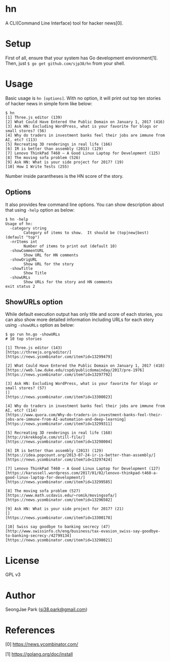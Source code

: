 hn
==

A CLI(Command Line Interface) tool for hacker news[0].


Setup
=====

First of all, ensure that your system has Go development environment[1].  Then,
just `$ go get github.com/sjp38/hn` from your shell.


Usage
=====

Basic usage is `hn [options]`.  With no option, it will print out top ten
stories of hacker news in simple form like below:
```
$ hn
[1] Three.js editor (139)
[2] What Could Have Entered the Public Domain on January 1, 2017 (416)
[3] Ask HN: Excluding WordPress, what is your favorite for blogs or small stores? (56)
[4] Why do traders in investment banks feel their jobs are immune from AI, etc? (113)
[5] Recreating 3D renderings in real life (166)
[6] IR is better than assembly (2013) (129)
[7] Lenovo ThinkPad T460 – A Good Linux Laptop for Development (125)
[8] The moving sofa problem (526)
[9] Ask HN: What is your side project for 2017? (19)
[10] How I Write Tests (255)
```

Number inside parantheses is the HN score of the story.


Options
-------

It also provides few command line options.  You can show description about that
using `-help` option as below:
```
$ hn -help
Usage of hn:
  -category string
        Category of items to show.  It should be (top|new|best) (default "top")
  -nrItems int
        Number of items to print out (default 10)
  -showCommentURL
        Show URL for HN comments
  -showOrigURL
        Show URL for the story
  -showTitle
        Show Title
  -showURLs
        Show URLs for the story and HN comments
exit status 2
```


ShowURLs option
---------------

While default execution output has only title and score of each stories, you
can also show more detailed information including URLs for each story using
`-showURLs` option as below:
```
$ go run hn.go -showURLs
# 10 top stories

[1] Three.js editor (143)
[https://threejs.org/editor/]
[https://news.ycombinator.com/item?id=13299479]

[2] What Could Have Entered the Public Domain on January 1, 2017 (418)
[https://web.law.duke.edu/cspd/publicdomainday/2017/pre-1976]
[https://news.ycombinator.com/item?id=13297792]

[3] Ask HN: Excluding WordPress, what is your favorite for blogs or small stores? (57)
[]
[https://news.ycombinator.com/item?id=13300023]

[4] Why do traders in investment banks feel their jobs are immune from AI, etc? (114)
[https://www.quora.com/Why-do-traders-in-investment-banks-feel-their-jobs-are-immune-from-AI-automation-and-deep-learning]
[https://news.ycombinator.com/item?id=13299311]

[5] Recreating 3D renderings in real life (168)
[http://skrekkogle.com/still-file/]
[https://news.ycombinator.com/item?id=13298004]

[6] IR is better than assembly (2013) (129)
[https://idea.popcount.org/2013-07-24-ir-is-better-than-assembly/]
[https://news.ycombinator.com/item?id=13297424]

[7] Lenovo ThinkPad T460 – A Good Linux Laptop for Development (127)
[https://karussell.wordpress.com/2017/01/02/lenovo-thinkpad-t460-a-good-linux-laptop-for-development/]
[https://news.ycombinator.com/item?id=13299585]

[8] The moving sofa problem (527)
[https://www.math.ucdavis.edu/~romik/movingsofa/]
[https://news.ycombinator.com/item?id=13296502]

[9] Ask HN: What is your side project for 2017? (21)
[]
[https://news.ycombinator.com/item?id=13300178]

[10] Swiss say goodbye to banking secrecy (47)
[http://www.swissinfo.ch/eng/business/tax-evasion_swiss-say-goodbye-to-banking-secrecy-/42799134]
[https://news.ycombinator.com/item?id=13298021]
```


License
=======

GPL v3


Author
======

SeongJae Park (sj38.park@gmail.com)


References
==========

[0] https://news.ycombinator.com/

[1] https://golang.org/doc/install
